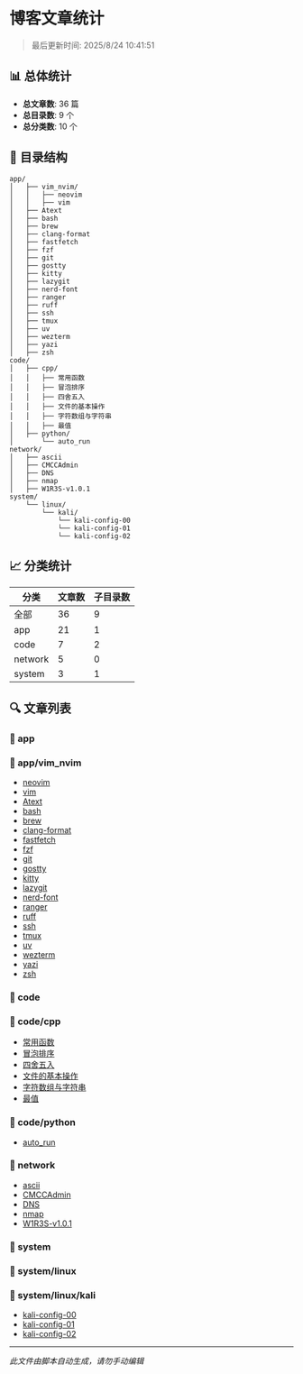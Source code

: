 # 博客文章统计

> 最后更新时间: 2025/8/24 10:41:51

## 📊 总体统计

- **总文章数**: 36 篇
- **总目录数**: 9 个
- **总分类数**: 10 个

## 📁 目录结构

```
app/
│   ├── vim_nvim/
│   │   ├── neovim
│   │   ├── vim
│   ├── Atext
│   ├── bash
│   ├── brew
│   ├── clang-format
│   ├── fastfetch
│   ├── fzf
│   ├── git
│   ├── gostty
│   ├── kitty
│   ├── lazygit
│   ├── nerd-font
│   ├── ranger
│   ├── ruff
│   ├── ssh
│   ├── tmux
│   ├── uv
│   ├── wezterm
│   ├── yazi
│   ├── zsh
code/
│   ├── cpp/
│   │   ├── 常用函数
│   │   ├── 冒泡排序
│   │   ├── 四舍五入
│   │   ├── 文件的基本操作
│   │   ├── 字符数组与字符串
│   │   ├── 最值
│   ├── python/
│       └── auto_run
network/
│   ├── ascii
│   ├── CMCCAdmin
│   ├── DNS
│   ├── nmap
│   ├── W1R3S-v1.0.1
system/
    └── linux/
        └── kali/
            └── kali-config-00
            └── kali-config-01
            └── kali-config-02
```

## 📈 分类统计

| 分类 | 文章数 | 子目录数 |
|------|--------|----------|
| 全部 | 36 | 9 |
| app | 21 | 1 |
| code | 7 | 2 |
| network | 5 | 0 |
| system | 3 | 1 |


## 🔍 文章列表


### 📁 app


### 📁 app/vim_nvim

- [neovim](app/vim_nvim/neovim.md)
- [vim](app/vim_nvim/vim.md)
- [Atext](app/Atext.md)
- [bash](app/bash.md)
- [brew](app/brew.md)
- [clang-format](app/clang-format.md)
- [fastfetch](app/fastfetch.md)
- [fzf](app/fzf.md)
- [git](app/git.md)
- [gostty](app/gostty.md)
- [kitty](app/kitty.md)
- [lazygit](app/lazygit.md)
- [nerd-font](app/nerd-font.md)
- [ranger](app/ranger.md)
- [ruff](app/ruff.md)
- [ssh](app/ssh.md)
- [tmux](app/tmux.md)
- [uv](app/uv.md)
- [wezterm](app/wezterm.md)
- [yazi](app/yazi.md)
- [zsh](app/zsh.md)

### 📁 code


### 📁 code/cpp

- [常用函数](code/cpp/常用函数.md)
- [冒泡排序](code/cpp/冒泡排序.md)
- [四舍五入](code/cpp/四舍五入.md)
- [文件的基本操作](code/cpp/文件的基本操作.md)
- [字符数组与字符串](code/cpp/字符数组与字符串.md)
- [最值](code/cpp/最值.md)

### 📁 code/python

- [auto_run](code/python/auto_run.md)

### 📁 network

- [ascii](network/ascii.md)
- [CMCCAdmin](network/CMCCAdmin.md)
- [DNS](network/DNS.md)
- [nmap](network/nmap.md)
- [W1R3S-v1.0.1](network/W1R3S-v1.0.1.md)

### 📁 system


### 📁 system/linux


### 📁 system/linux/kali

- [kali-config-00](system/linux/kali/kali-config-00.md)
- [kali-config-01](system/linux/kali/kali-config-01.md)
- [kali-config-02](system/linux/kali/kali-config-02.md)


---

*此文件由脚本自动生成，请勿手动编辑*
